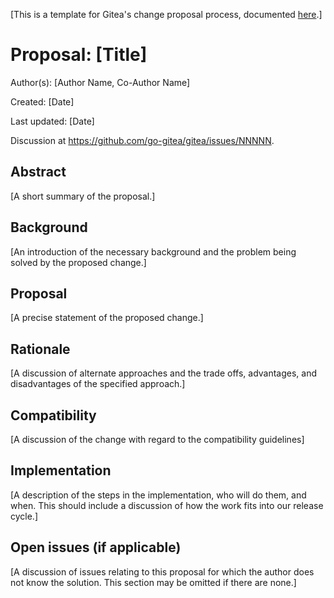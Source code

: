 [This is a template for Gitea's change proposal process, documented [here](../README.md).]

# Proposal: [Title]

Author(s): [Author Name, Co-Author Name]

Created: [Date]

Last updated: [Date]

Discussion at https://github.com/go-gitea/gitea/issues/NNNNN.

## Abstract

[A short summary of the proposal.]

## Background

[An introduction of the necessary background and the problem being solved by the proposed change.]

## Proposal

[A precise statement of the proposed change.]

## Rationale

[A discussion of alternate approaches and the trade offs, advantages, and disadvantages of the specified approach.]

## Compatibility

[A discussion of the change with regard to the compatibility guidelines]

## Implementation

[A description of the steps in the implementation, who will do them, and when. This should include a discussion of how the work fits into our release cycle.]

## Open issues (if applicable)

[A discussion of issues relating to this proposal for which the author does not know the solution. This section may be omitted if there are none.]
